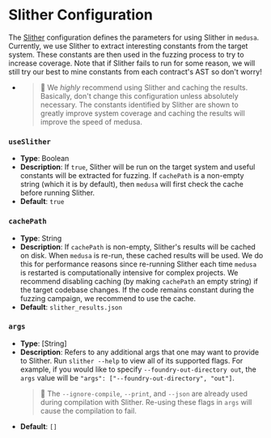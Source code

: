 # Slither Configuration

The [Slither](https://github.com/crytic/slither) configuration defines the parameters for using Slither in `medusa`.
Currently, we use Slither to extract interesting constants from the target system. These constants are then used in the
fuzzing process to try to increase coverage. Note that if Slither fails to run for some reason, we will still try our
best to mine constants from each contract's AST so don't worry!

- > 🚩 We _highly_ recommend using Slither and caching the results. Basically, don't change this configuration unless
  > absolutely necessary. The constants identified by Slither are shown to greatly improve system coverage and caching
  > the results will improve the speed of medusa.

### `useSlither`

- **Type**: Boolean
- **Description**: If `true`, Slither will be run on the target system and useful constants will be extracted for fuzzing.
  If `cachePath` is a non-empty string (which it is by default), then `medusa` will first check the cache before running
  Slither.
- **Default**: `true`

### `cachePath`

- **Type**: String
- **Description**: If `cachePath` is non-empty, Slither's results will be cached on disk. When `medusa` is re-run, these
  cached results will be used. We do this for performance reasons since re-running Slither each time `medusa` is restarted
  is computationally intensive for complex projects. We recommend disabling caching (by making `cachePath` an empty string)
  if the target codebase changes. If the code remains constant during the fuzzing campaign, we recommend to use the cache.
- **Default**: `slither_results.json`

### `args`

- **Type**: [String]
- **Description**: Refers to any additional args that one may want to provide to Slither. Run `slither --help`
  to view all of its supported flags. For example, if you would like to specify `--foundry-out-directory out`, the
  `args` value will be `"args": ["--foundry-out-directory", "out"]`.
  > 🚩 The `--ignore-compile`, `--print`, and `--json` are already used during compilation with Slither.
  > Re-using these flags in `args` will cause the compilation to fail.
- **Default**: `[]`